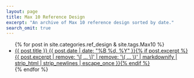 ```yaml
---
layout: page
title: Max 10 Reference Design
excerpt: "An archive of Max 10 reference design sorted by date."
search_omit: true
---
```


<ul class="post-list">
{% for post in site.categories.ref_design & site.tags.Max10 %} 
    <li><article><a href="{{ site.url }}{{ post.url }}">{{ post.title }} <span class="entry-date"><time datetime="{{ post.date | date_to_xmlschema }}">{{ post.date | date: "%B %d, %Y" }}</time></span>{% if post.excerpt %} <span class="excerpt">{{ post.excerpt | remove: '\[ ... \]' | remove: '\( ... \)' | markdownify | strip_html | strip_newlines | escape_once }}</span>{% endif %}</a></article></li>
{% endfor %}
</ul>
